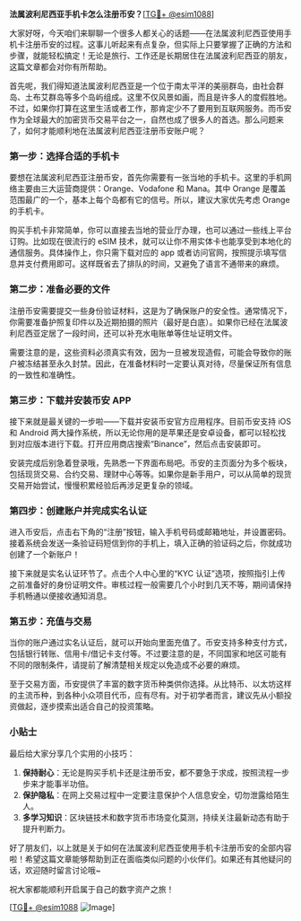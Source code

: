 **法属波利尼西亚手机卡怎么注册币安？**[[TG💪+ @esim1088](https://t.me/s/esim1088)]

大家好呀，今天咱们来聊聊一个很多人都关心的话题——在法属波利尼西亚使用手机卡注册币安的过程。这事儿听起来有点复杂，但实际上只要掌握了正确的方法和步骤，就能轻松搞定！无论是旅行、工作还是长期居住在法属波利尼西亚的朋友，这篇文章都会对你有所帮助。

首先呢，我们得知道法属波利尼西亚是一个位于南太平洋的美丽群岛，由社会群岛、土布艾群岛等多个岛屿组成。这里不仅风景如画，而且是许多人的度假胜地。不过，如果你打算在这里生活或者工作，那肯定少不了要用到互联网服务。而币安作为全球最大的加密货币交易平台之一，自然也成了很多人的首选。那么问题来了，如何才能顺利地在法属波利尼西亚注册币安账户呢？

### 第一步：选择合适的手机卡

要想在法属波利尼西亚注册币安，首先你需要有一张当地的手机卡。这里的手机网络主要由三大运营商提供：Orange、Vodafone 和 Mana。其中 Orange 是覆盖范围最广的一个，基本上每个岛都有它的信号。所以，建议大家优先考虑 Orange 的手机卡。

购买手机卡非常简单，你可以直接去当地的营业厅办理，也可以通过一些线上平台订购。比如现在很流行的 eSIM 技术，就可以让你不用实体卡也能享受到本地化的通信服务。具体操作上，你只需下载对应的 app 或者访问官网，按照提示填写信息并支付费用即可。这样既省去了排队的时间，又避免了语言不通带来的麻烦。

### 第二步：准备必要的文件

注册币安需要提交一些身份验证材料，这是为了确保账户的安全性。通常情况下，你需要准备护照复印件以及近期拍摄的照片（最好是白底）。如果你已经在法属波利尼西亚定居了一段时间，还可以补充水电账单等住址证明文件。

需要注意的是，这些资料必须真实有效，因为一旦被发现造假，可能会导致你的账户被冻结甚至永久封禁。因此，在准备材料时一定要认真对待，尽量保证所有信息的一致性和准确性。

### 第三步：下载并安装币安 APP

接下来就是最关键的一步啦——下载并安装币安官方应用程序。目前币安支持 iOS 和 Android 两大操作系统，所以无论你用的是苹果还是安卓设备，都可以轻松找到对应版本进行下载。打开应用商店搜索“Binance”，然后点击安装即可。

安装完成后别急着登录哦，先熟悉一下界面布局吧。币安的主页面分为多个板块，包括现货交易、合约交易、理财中心等等。如果你是新手用户，可以从简单的现货交易开始尝试，慢慢积累经验后再涉足更复杂的领域。

### 第四步：创建账户并完成实名认证

进入币安后，点击右下角的“注册”按钮，输入手机号码或邮箱地址，并设置密码。接着系统会发送一条验证码短信到你的手机上，填入正确的验证码之后，你就成功创建了一个新账户！

接下来就是实名认证环节了。点击个人中心里的“KYC 认证”选项，按照指引上传之前准备好的身份证明文件。审核过程一般需要几个小时到几天不等，期间请保持手机畅通以便接收通知消息。

### 第五步：充值与交易

当你的账户通过实名认证后，就可以开始向里面充值了。币安支持多种支付方式，包括银行转账、信用卡/借记卡支付等。不过要注意的是，不同国家和地区可能有不同的限制条件，请提前了解清楚相关规定以免造成不必要的麻烦。

至于交易方面，币安提供了丰富的数字货币种类供你选择。从比特币、以太坊这样的主流币种，到各种小众项目代币，应有尽有。对于初学者而言，建议先从小额投资做起，逐步摸索出适合自己的投资策略。

### 小贴士

最后给大家分享几个实用的小技巧：

1. **保持耐心**：无论是购买手机卡还是注册币安，都不要急于求成，按照流程一步步来才能事半功倍。
2. **保护隐私**：在网上交易过程中一定要注意保护个人信息安全，切勿泄露给陌生人。
3. **多学习知识**：区块链技术和数字货币市场变化莫测，持续关注最新动态有助于提升判断力。

好了朋友们，以上就是关于如何在法属波利尼西亚使用手机卡注册币安的全部内容啦！希望这篇文章能够帮助到正在面临类似问题的小伙伴们。如果还有其他疑问的话，欢迎随时留言讨论哦~

祝大家都能顺利开启属于自己的数字资产之旅！

[[TG💪+ @esim1088](https://t.me/s/esim1088) ![Image](https://i.postimg.cc/4NQfJmqS/Snipaste-2025-05-13-00-14-12.png)]